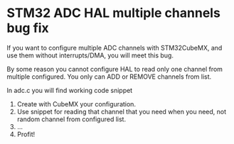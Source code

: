 # STM32 ADC HAL multiple channels bug fix

If you want to configure multiple ADC channels with STM32CubeMX, and
use them without interrupts/DMA, you will meet this bug.

By some reason you cannot configure HAL to read only one channel from multiple configured. You only can ADD or REMOVE channels from list. 

In adc.c you will find working code snippet

1. Create with CubeMX your configuration.
2. Use snippet for reading that channel that you need when you need, not random channel from configured list. 
3. ...
4. Profit!

